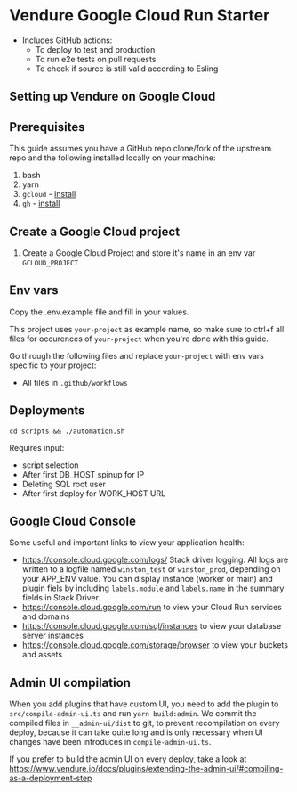 # Vendure Google Cloud Run Starter

* Includes GitHub actions:
  * To deploy to test and production 
  * To run e2e tests on pull requests
  * To check if source is still valid according to Esling

## Setting up Vendure on Google Cloud



## Prerequisites

This guide assumes you have a GitHub repo clone/fork of the upstream repo and the following installed locally on your machine:
1. bash 
2. yarn
3. `gcloud` - [install](https://cloud.google.com/sdk/docs/install)
4. `gh` - [install](https://github.com/cli/cli#installation)

## Create a Google Cloud project

1. Create a Google Cloud Project and store it's name in an env var `GCLOUD_PROJECT`

## Env vars
Copy the .env.example file and fill in your values.

This project uses `your-project` as example name, so make sure to ctrl+f all files for occurences of `your-project` when you're done with this guide.

Go through the following files and replace `your-project` with env vars specific to your project: 
* All files in `.github/workflows`

## Deployments

```
cd scripts && ./automation.sh
```

Requires input:
- script selection
- After first DB_HOST spinup for IP
- Deleting SQL root user
- After first deploy for WORK_HOST URL

## Google Cloud Console
Some useful and important links to view your application health:

* https://console.cloud.google.com/logs/ Stack driver logging. All logs are written to a logfile named `winston_test` or `winston_prod`, depending on your APP_ENV value. You can display instance (worker or main) and plugin fiels by including `labels.module` and `labels.name` in the summary fields in Stack Driver.
* https://console.cloud.google.com/run to view your Cloud Run services and domains
* https://console.cloud.google.com/sql/instances to view your database server instances
* https://console.cloud.google.com/storage/browser to view your buckets and assets

## Admin UI compilation

When you add plugins that have custom UI, you need to add the plugin to `src/compile-admin-ui.ts` and run `yarn build:admin`. We commit the compiled files in `__admin-ui/dist` to git, to prevent recompilation on every deploy, because it can take quite long and is only necessary when UI changes have been introduces in `compile-admin-ui.ts`.

If you prefer to build the admin UI on every deploy, take a look at https://www.vendure.io/docs/plugins/extending-the-admin-ui/#compiling-as-a-deployment-step 